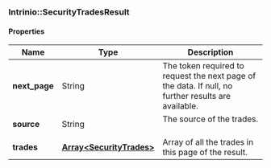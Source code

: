 

[//]: # (CLASS:Intrinio::SecurityTradesResult)

[//]: # (KIND:object)

### Intrinio::SecurityTradesResult

#### Properties

[//]: # (START_DEFINITION)

Name | Type | Description
------------ | ------------- | -------------
**next_page** | String | The token required to request the next page of the data. If null, no further results are available. &nbsp;
**source** | String | The source of the trades. &nbsp;
**trades** | [**Array&lt;SecurityTrades&gt;**](SecurityTrades.md) | Array of all the trades in this page of the result. &nbsp;

[//]: # (END_DEFINITION)


[//]: # (CONTAINED_CLASS:Intrinio::SecurityTrades)



